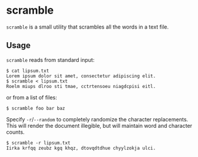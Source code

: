 # scramble

`scramble` is a small utility that scrambles all the words in a text file.

## Usage

`scramble` reads from standard input:

    $ cat lipsum.txt
    Lorem ipsum dolor sit amet, consectetur adipiscing elit.
    $ scramble < lipsum.txt
    Roelm miups dlroo sti tmae, cctrtensoeu niagdcpisi eitl.

or from a list of files:

    $ scramble foo bar baz

Specify `-r`/`--random` to completely randomize the character replacements. This will render the document illegible, but will maintain word and character counts.

    $ scramble -r lipsum.txt
    Iirka krfqq zeubz kgq khqz, dtovqdtdhue chyylzokja ulci.
